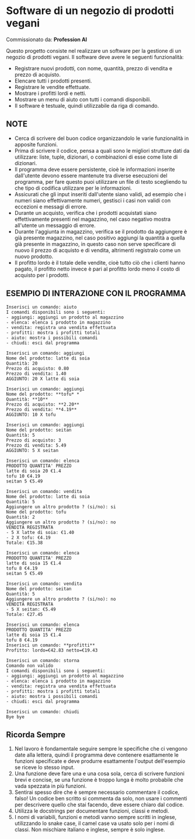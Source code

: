# Software di un negozio di prodotti vegani
Commissionato da: **Profession AI**


Questo progetto consiste nel realizzare un software per la gestione di un negozio di prodotti vegani. Il software deve avere le seguenti funzionalità:

- Registrare nuovi prodotti, con nome, quantità, prezzo di vendita e prezzo di acquisto.
- Elencare tutti i prodotti presenti.
- Registrare le vendite effettuate.
- Mostrare i profitti lordi e netti.
- Mostrare un menu di aiuto con tutti i comandi disponibili.
- Il software è testuale, quindi utilizzabile da riga di comando.

## NOTE

- Cerca di scrivere del buon codice organizzandolo le varie funzionalità in apposite funzioni.
- Prima di scrivere il codice, pensa a quali sono le migliori strutture dati da utilizzare: liste, tuple, dizionari, o combinazioni di esse come liste di dizionari.
- Il programma deve essere persistente, cioè le informazioni inserite dall'utente devono essere mantenute tra diverse esecuzioni del programma, per fare questo puoi utilizzare un file di testo scegliendo tu che tipo di codifica utilizzare per le informazioni.
- Assicurati che gli input inseriti dall'utente siano validi, ad esempio che i numeri siano effettivamente numeri, gestisci i casi non validi con eccezioni e messagi di errore.
- Durante un acquisto, verifica che i prodotti acquistati siano effettivamente presenti nel magazzino, nel caso negativo mostra all'utente un messaggio di errore.
- Durante l'aggiunta in magazzino, verifica se il prodotto da aggiungere è già presente magazzino, nel caso positivo aggiungi la quantità a quella già presente in magazzino, in questo caso non serve specificare di nuovo il prezzo di acquisto e di vendita, altrimenti registralo come un nuovo prodotto.
- Il profitto lordo è il totale delle vendite, cioè tutto ciò che i clienti hanno pagato, il profitto netto invece è pari al profitto lordo meno il costo di acquisto per i prodotti.


## ESEMPIO DI INTERAZIONE CON IL PROGRAMMA

```
Inserisci un comando: aiuto
I comandi disponibili sono i seguenti:
- aggiungi: aggiungi un prodotto al magazzino
- elenca: elenca i prodotto in magazzino
- vendita: registra una vendita effettuata
- profitti: mostra i profitti totali
- aiuto: mostra i possibili comandi
- chiudi: esci dal programma
  
Inserisci un comando: aggiungi
Nome del prodotto: latte di soia
Quantità: 20
Prezzo di acquisto: 0.80
Prezzo di vendita: 1.40
AGGIUNTO: 20 X latte di soia

Inserisci un comando: aggiungi
Nome del prodotto: **tofu* *
Quantità: **10**
Prezzo di acquisto: **2.20**
Prezzo di vendita: **4.19**
AGGIUNTO: 10 X tofu

Inserisci un comando: aggiungi
Nome del prodotto: seitan
Quantità: 5
Prezzo di acquisto: 3
Prezzo di vendita: 5.49
AGGIUNTO: 5 X seitan

Inserisci un comando: elenca
PRODOTTO QUANTITA' PREZZO
latte di soia 20 €1.4
tofu 10 €4.19
seitan 5 €5.49

Inserisci un comando: vendita
Nome del prodotto: latte di soia
Quantità: 5
Aggiungere un altro prodotto ? (si/no): si
Nome del prodotto: tofu
Quantità: 2
Aggiungere un altro prodotto ? (si/no): no
VENDITA REGISTRATA
- 5 X latte di soia: €1.40
- 2 X tofu: €4.19
Totale: €15.38

Inserisci un comando: elenca
PRODOTTO QUANTITA' PREZZO
latte di soia 15 €1.4
tofu 8 €4.19
seitan 5 €5.49

Inserisci un comando: vendita
Nome del prodotto: seitan
Quantità: 5
Aggiungere un altro prodotto ? (si/no): no
VENDITA REGISTRATA
- 5 X seitan: €5.49
Totale: €27.45

Inserisci un comando: elenca
PRODOTTO QUANTITA' PREZZO
latte di soia 15 €1.4
tofu 8 €4.19
Inserisci un comando: **profitti**
Profitto: lordo=€42.83 netto=€19.43

Inserisci un comando: storna
Comando non valido
I comandi disponibili sono i seguenti:
- aggiungi: aggiungi un prodotto al magazzino
- elenca: elenca i prodotto in magazzino
- vendita: registra una vendita effettuata
- profitti: mostra i profitti totali
- aiuto: mostra i possibili comandi
- chiudi: esci dal programma
  
Inserisci un comando: chiudi
Bye bye
```


## Ricorda Sempre
1. Nel lavoro è fondamentale seguire sempre le specifiche che ci vengono date alla lettera, quindi il programma deve contenere esattamente le funzioni specificate e deve produrre esattamente l'output dell'esempio se riceve lo stesso input.
2. Una funzione deve fare una e una cosa sola, cerca di scrivere funzioni brevi e concise, se una funzione è troppo lunga è molto probabile che vada spezzata in più funzioni.
3. Sentirai spesso dire che è sempre necessario commentare il codice, falso! Un codice ben scritto si commenta da solo, non usare i commenti per descrivere quello che stai facendo, deve essere chiaro dal codice. 
4. Utilizza le docstrings per documentare funzioni, classi e metodi.
5. I nomi di variabili, funzioni e metodi vanno sempre scritti in inglese, utilizzando lo snake case, il camel case va usato solo per i nomi di classi. Non mischiare italiano e inglese, sempre è solo inglese.
